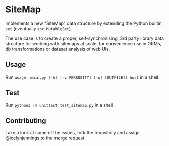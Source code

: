 # SiteMap

Implements a new "SiteMap" data structure by extending the Python builtin `set` (eventually `abc.MutableSet`).

The use case is to create a proper, self-synchronising, 3rd party library data structure for working with sitemaps at scale, for convenience use in ORMs, db transformations or dataset analysis of web UIs.

## Usage

Run `usage: main.py [-h] [-v VERBOSITY] [-of [OUTFILE]] host` in a shell.

## Test 

Run `python3 -m unittest test_sitemap.py` in a shell.

## Contributing

Take a look at some of the issues, fork the repository and assign @icelynjennings to the merge request.
